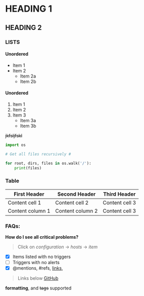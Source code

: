# HEADING 1
## HEADING 2

### LISTS

#### Unordered 
* Item 1
* Item 2
    * Item 2a
    * Item 2b

#### Unordered 
1. Item 1
2. Item 2
3. Item 3
    * Item 3a
    * Item 3b

<del>jkfsljfskl</del>

``` py
import os

# Get all files recursively #

for root, dirs, files in os.walk('/'):
    print(files)

```


### Table

First Header | Second Header        |    Third Header   |
------------ | -------------        | ----------        |
Content cell 1 | Content cell 2     | Content cell 3    |
Content column 1 | Content column 2 | Content cell 3    |

### FAQs:
**How do I see all critical problems?**

> Click on _configuration_ -> _hosts_ -> _item_

- [x] Items listed with no triggers
- [ ] Triggers with no alerts
- [x] @mentions, #refs, [links](),

> Links below
[GitHub](http://github.com)

**formatting**, and <del>tags</del>
supported 
